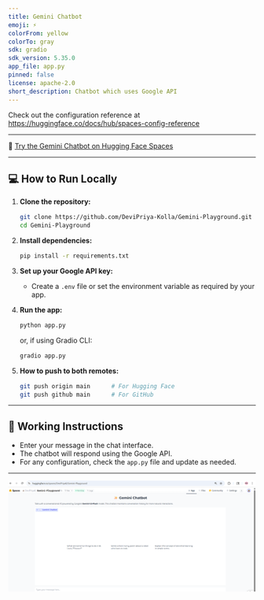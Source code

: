 ```yaml
---
title: Gemini Chatbot
emoji: ⚡
colorFrom: yellow
colorTo: gray
sdk: gradio
sdk_version: 5.35.0
app_file: app.py
pinned: false
license: apache-2.0
short_description: Chatbot which uses Google API
---
```


Check out the configuration reference at https://huggingface.co/docs/hub/spaces-config-reference

---

🚀 [Try the Gemini Chatbot on Hugging Face Spaces](https://huggingface.co/spaces/DeviPriyaK/Gemini-Playground)

---

## 💻 How to Run Locally

1. **Clone the repository:**
   ```bash
   git clone https://github.com/DeviPriya-Kolla/Gemini-Playground.git
   cd Gemini-Playground
   ```

2. **Install dependencies:**
   ```bash
   pip install -r requirements.txt
   ```

3. **Set up your Google API key:**
   - Create a `.env` file or set the environment variable as required by your app.

4. **Run the app:**
   ```bash
   python app.py
   ```
   or, if using Gradio CLI:
   ```bash
   gradio app.py
   ```
5. **How to push to both remotes:**
   ```bash
   git push origin main      # For Hugging Face
   git push github main      # For GitHub
   ```
---

## 📝 Working Instructions

- Enter your message in the chat interface.
- The chatbot will respond using the Google API.
- For any configuration, check the `app.py` file and update as needed.

---


![Gemini Chatbot Demo](/Gemini%20Chatbot%20Interface.png)

<!-- For Hugging Face README only: -->
<!-- <iframe src="https://huggingface.co/spaces/DeviPriyaK/Gemini-Playground?embed=true" width="850" height="450"></iframe> -->